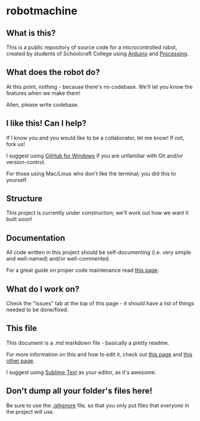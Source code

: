robotmachine
============

What is this?
-------------
This is a public repository of source code for a microcontrolled robot, created by students of Schoolcraft College using [Arduino](http://www.arduino.cc/) and [Processing](http://processing.org/).


What does the robot do?
-----------------------
At this point, nothing - because there's no codebase. We'll let you know the features when we make them!

Allen, please write codebase.


I like this! Can I help?
------------------------
If I know you and you would like to be a collaborator, let me know! If not, fork us!

I suggest using [GitHub for Windows](http://windows.github.com/) if you are unfamiliar with Git and/or version-control.

For those using Mac/Linux who don't like the terminal; you did this to yourself.


Structure
---------
This project is currently under construction; we'll work out how we want it built soon!


Documentation
-------------
All code written in this project should be self-documenting (i.e. very simple and well-named) and/or well-commented.

For a great guide on proper code maintenance read [this page](http://thc.org/root/phun/unmaintain.html).


What do I work on?
------------------
Check the "Issues" tab at the top of this page - it should have a list of things needed to be done/fixed.


This file
---------
This document is a .md markdown file - basically a pretty readme.

For more information on this and how to edit it, check out [this page](http://daringfireball.net/projects/markdown/basics) and [this other page](http://github.github.com/github-flavored-markdown/).

I suggest using [Sublime Text](http://www.sublimetext.com/) as your editor, as it's awesome.


Don't dump all your folder's files here!
----------------------------------------
Be sure to use the [.gitignore](https://help.github.com/articles/ignoring-files) file, so that you only put files that *everyone* in the project will use.